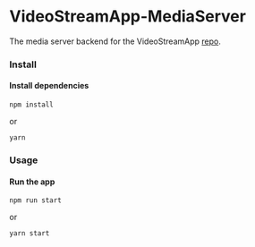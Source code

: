 # VideoStreamApp-MediaServer
The media server backend for the VideoStreamApp [repo](https://github.com/tishka25/VideoStreamApp).


### Install
#### Install dependencies

```
npm install
```
or
```
yarn
```

### Usage

#### Run the app

```
npm run start
```
or
```
yarn start
```
